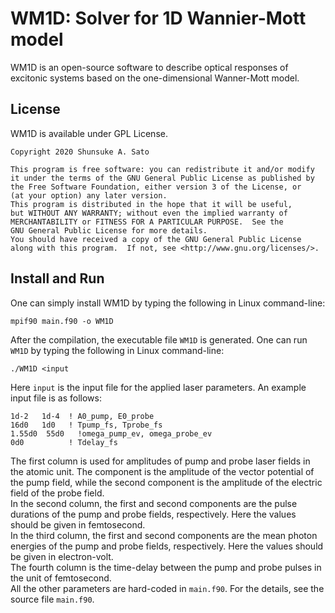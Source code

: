 # WM1D: Solver for 1D Wannier-Mott model

WM1D is an open-source software to describe optical responses of excitonic systems based on the one-dimensional Wanner-Mott model.

## License

WM1D is available under GPL License.


    Copyright 2020 Shunsuke A. Sato

    This program is free software: you can redistribute it and/or modify
    it under the terms of the GNU General Public License as published by
    the Free Software Foundation, either version 3 of the License, or
    (at your option) any later version.
    This program is distributed in the hope that it will be useful,
    but WITHOUT ANY WARRANTY; without even the implied warranty of
    MERCHANTABILITY or FITNESS FOR A PARTICULAR PURPOSE.  See the
    GNU General Public License for more details.
    You should have received a copy of the GNU General Public License
    along with this program.  If not, see <http://www.gnu.org/licenses/>.


## Install and Run

   One can simply install WM1D by typing the following in Linux command-line:  

```
mpif90 main.f90 -o WM1D
```

After the compilation, the executable file ```WM1D``` is generated.
One can run ```WM1D``` by typing the following in Linux command-line:  
```
./WM1D <input
```
Here ```input``` is the input file for the applied laser parameters. An example input file is as follows:

```
1d-2   1d-4  ! A0_pump, E0_probe
16d0   1d0   ! Tpump_fs, Tprobe_fs
1.55d0  55d0   !omega_pump_ev, omega_probe_ev
0d0          ! Tdelay_fs
```

The first column is used for amplitudes of pump and probe laser fields in the atomic unit. The component is the amplitude of the vector potential of the pump field, while the second component is the amplitude of the electric field of the probe field.  
In the second column, the first and second components are the pulse durations of the pump and probe fields, respectively. Here the values should be given in femtosecond.  
In the third column, the first and second components are the mean photon energies of the pump and probe fields, respectively. Here the values should be given in electron-volt.  
The fourth column is the time-delay between the pump and probe pulses in the unit of femtosecond.  
All the other parameters are hard-coded in ```main.f90```. For the details, see the source file ```main.f90```.